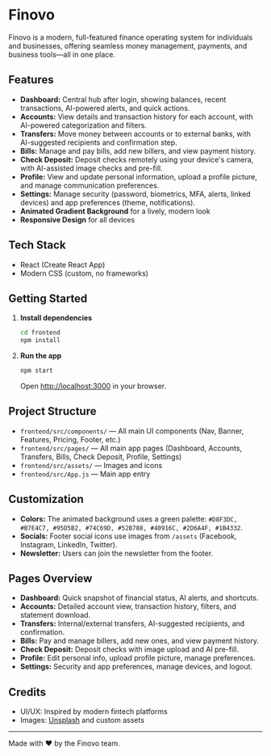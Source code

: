 # Finovo

Finovo is a modern, full-featured finance operating system for individuals and businesses, offering seamless money management, payments, and business tools—all in one place.

## Features
- **Dashboard:** Central hub after login, showing balances, recent transactions, AI-powered alerts, and quick actions.
- **Accounts:** View details and transaction history for each account, with AI-powered categorization and filters.
- **Transfers:** Move money between accounts or to external banks, with AI-suggested recipients and confirmation step.
- **Bills:** Manage and pay bills, add new billers, and view payment history.
- **Check Deposit:** Deposit checks remotely using your device's camera, with AI-assisted image checks and pre-fill.
- **Profile:** View and update personal information, upload a profile picture, and manage communication preferences.
- **Settings:** Manage security (password, biometrics, MFA, alerts, linked devices) and app preferences (theme, notifications).
- **Animated Gradient Background** for a lively, modern look
- **Responsive Design** for all devices

## Tech Stack
- React (Create React App)
- Modern CSS (custom, no frameworks)

## Getting Started

1. **Install dependencies**
   ```bash
   cd frontend
   npm install
   ```
2. **Run the app**
   ```bash
   npm start
   ```
   Open [http://localhost:3000](http://localhost:3000) in your browser.

## Project Structure
- `frontend/src/components/` — All main UI components (Nav, Banner, Features, Pricing, Footer, etc.)
- `frontend/src/pages/` — All main app pages (Dashboard, Accounts, Transfers, Bills, Check Deposit, Profile, Settings)
- `frontend/src/assets/` — Images and icons
- `frontend/src/App.js` — Main app entry

## Customization
- **Colors:** The animated background uses a green palette: `#D8F3DC, #B7E4C7, #95D5B2, #74C69D, #52B788, #40916C, #2D6A4F, #1B4332`.
- **Socials:** Footer social icons use images from `/assets` (Facebook, Instagram, LinkedIn, Twitter).
- **Newsletter:** Users can join the newsletter from the footer.

## Pages Overview
- **Dashboard:** Quick snapshot of financial status, AI alerts, and shortcuts.
- **Accounts:** Detailed account view, transaction history, filters, and statement download.
- **Transfers:** Internal/external transfers, AI-suggested recipients, and confirmation.
- **Bills:** Pay and manage billers, add new ones, and view payment history.
- **Check Deposit:** Deposit checks with image upload and AI pre-fill.
- **Profile:** Edit personal info, upload profile picture, manage preferences.
- **Settings:** Security and app preferences, manage devices, and logout.

## Credits
- UI/UX: Inspired by modern fintech platforms
- Images: [Unsplash](https://unsplash.com/) and custom assets

---

Made with ❤️ by the Finovo team.
